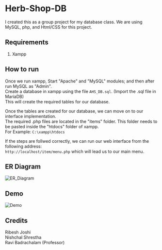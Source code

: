 # Herb-Shop-DB
I created this as a group project for my database class. We are using MySQL, php, and Html/CSS for this project.

## Requirements  
1. Xampp

## How to run  
Once we run xampp, Start "Apache" and "MySQL" modules; and then after run MySQL as "Admin".  
Create a database in xampp using the file ```AHS_DB.sql```. (Import the .sql file in MariaDB)  
This will create the required tables for our database.  

Once the tables are created for our database, we can move on to our interface implementation.  
The required .php files are located in the "items" folder. This folder needs to be pasted inside the "htdocs" folder of xampp.  
For Example: ```C:\xampp\htdocs```  

If the steps are follwed correctly, we can run our web interface from the following address:  
```http://localhost/item/menu.php``` which will lead us to our main menu.

## ER Diagram
![ER_Diagram](img/ER_Diagram.jpg)

## Demo
![Demo](img/demo_db.gif)

## Credits
Ribesh Joshi  
Nishchal Shrestha  
Ravi Badrachalam (Professor)  

